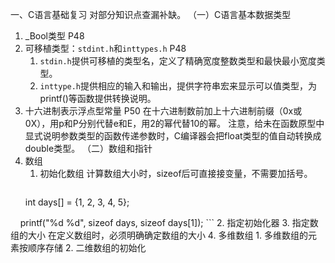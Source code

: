 一、C语言基础复习
对部分知识点查漏补缺。
（一）C语言基本数据类型
1. \_Bool类型 P48
2. 可移植类型：`stdint.h`和`inttypes.h` P48
	1. `stdin.h`提供可移植的类型名，定义了精确宽度整数类型和最快最小宽度类型。
	2. `inttype.h`提供相应的输入和输出，提供字符串宏来显示可以值类型，为printf()等函数提供转换说明。
3. 十六进制表示浮点型常量 P50
在十六进制数前加上十六进制前缀（0x或0X），用p和P分别代替e和E，用2的幂代替10的幂。
注意，给未在函数原型中显式说明参数类型的函数传递参数时，C编译器会把float类型的值自动转换成double类型。
（二）数组和指针
1. 数组
	1. 初始化数组
		计算数组大小时，sizeof后可直接接变量，不需要加括号。
		```c
	int days[] = {1, 2, 3, 4, 5};

    printf("%d %d", sizeof days, sizeof days[1]);
		```
	  2. 指定初始化器
	  3. 指定数组的大小
	  在定义数组时，必须明确确定数组的大小
	  4. 多维数组
		  1. 多维数组的元素按顺序存储
		  2. 二维数组的初始化